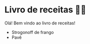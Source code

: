 # Livro de receitas :man_cook:



Olá! Bem vindo ao livro de receitas!

- Strogonoff de frango
- Pavê
